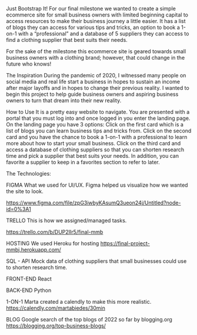 Just Bootstrap It!
For our final milestone we wanted to create a simple ecommerce site for small business owners with limited beginning capital to access resources to make their business journey a little easier. It has a list of blogs they can access for various tips and tricks, an option to book a 1-on-1 with a “professional” and a database of 5 suppliers they can access to find a clothing supplier that best suits their needs. 

For the sake of the milestone this ecommerce site is geared towards small business owners with a clothing brand; however, that could change in the future who knows! 


The Inspiration
During the pandemic of 2020, I witnessed many people on social media and real life start a business in hopes to sustain an income after major layoffs and in hopes to change their previous reality. I wanted to begin this project to help guide business owners and aspiring business owners to turn that dream into their new reality. 

How to Use
It is a pretty easy website to navigate. You are presented with a portal that you must log into and once logged in you enter the landing page. On the landing page you have 3 options:
Click on the first card which is a list of blogs you can learn business tips and tricks from.
Click on the second card and you have the chance to book a 1-on-1 with a professional to learn more about how to start your small business.
Click on the third card and access a database of clothing suppliers so that you can shorten research time and pick a supplier that best suits your needs.
In addition, you can favorite a supplier to keep in a favorites section to refer to later. 


The Technologies:

FIGMA
What we used for UI/UX. Figma helped us visualize how we wanted the site to look.

https://www.figma.com/file/zpG3iwbyKAsumQ3ueon24j/Untitled?node-id=0%3A1



TRELLO
This is how we assigned/managed tasks.

https://trello.com/b/DUP2IIr5/final-mmb



HOSTING
We used Heroku for hosting
https://final-project-mmbj.herokuapp.com/

SQL - API
Mock data of clothing suppliers that small businesses could use to shorten research time.

FRONT-END
React

BACK-END
Python

1-ON-1
Marta created a calendly to make this more realistic.
https://calendly.com/martabiedes/30min


BLOG
Google search of the top blogs of 2022 so far by blogging.org
https://blogging.org/top-business-blogs/ 
